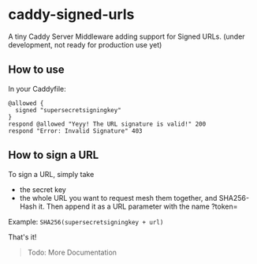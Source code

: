 # caddy-signed-urls
A tiny Caddy Server Middleware adding support for Signed URLs. (under development, not ready for production use yet)

## How to use
In your Caddyfile:
```
@allowed {
  signed "supersecretsigningkey"
}
respond @allowed "Yeyy! The URL signature is valid!" 200
respond "Error: Invalid Signature" 403
```
## How to sign a URL
To sign a URL, simply take
- the secret key
- the whole URL you want to request
mesh them together, and SHA256-Hash it. Then append it as a URL parameter with the name ?token=

Example: `SHA256(supersecretsigningkey + url)`

That's it!



> Todo: More Documentation